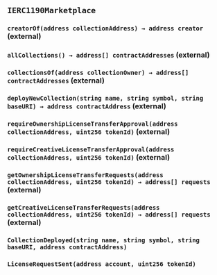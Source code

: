## `IERC1190Marketplace`






### `creatorOf(address collectionAddress) → address creator` (external)





### `allCollections() → address[] contractAddresses` (external)





### `collectionsOf(address collectionOwner) → address[] contractAddresses` (external)





### `deployNewCollection(string name, string symbol, string baseURI) → address contractAddress` (external)





### `requireOwnershipLicenseTransferApproval(address collectionAddress, uint256 tokenId)` (external)





### `requireCreativeLicenseTransferApproval(address collectionAddress, uint256 tokenId)` (external)





### `getOwnershipLicenseTransferRequests(address collectionAddress, uint256 tokenId) → address[] requests` (external)





### `getCreativeLicenseTransferRequests(address collectionAddress, uint256 tokenId) → address[] requests` (external)






### `CollectionDeployed(string name, string symbol, string baseURI, address contractAddress)`





### `LicenseRequestSent(address account, uint256 tokenId)`







